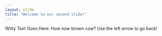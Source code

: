 ```yaml
---
layout: slide
title: "Welcome to our second slide!"
---
```

Witty Text Goes Here:  How now brown cow?
Use the left arrow to go back!
